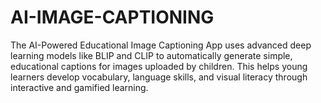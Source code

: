 # AI-IMAGE-CAPTIONING
The AI-Powered Educational Image Captioning App uses advanced deep learning models like BLIP and CLIP to automatically generate simple, educational captions for images uploaded by children. This helps young learners develop vocabulary, language skills, and visual literacy through interactive and gamified learning. 
